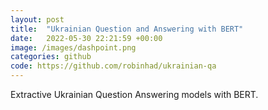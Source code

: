 ```yaml
---
layout: post
title:  "Ukrainian Question and Answering with BERT"
date:   2022-05-30 22:21:59 +00:00
image: /images/dashpoint.png
categories: github
code: https://github.com/robinhad/ukrainian-qa
---
```

Extractive Ukrainian Question Answering models with BERT.
